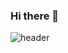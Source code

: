 ### Hi there 👋

![header](https://capsule-render.vercel.app/api?type=venom&color=auto&height=300&section=header&text=Minchobab%20Github!!&fontSize=80&fontColor=FFFFFF)

<!-- ![header](https://capsule-render.vercel.app/api?type=wave&color=auto&height=300&section=header&text=capsule%20render&fontSize=90) -->

<!--
**mintchobab/mintchobab** is a ✨ _special_ ✨ repository because its `README.md` (this file) appears on your GitHub profile.

Here are some ideas to get you started:

- 🔭 I’m currently working on ...
- 🌱 I’m currently learning ...
- 👯 I’m looking to collaborate on ...
- 🤔 I’m looking for help with ...
- 💬 Ask me about ...
- 📫 How to reach me: ...
- 😄 Pronouns: ...
- ⚡ Fun fact: ...
-->
